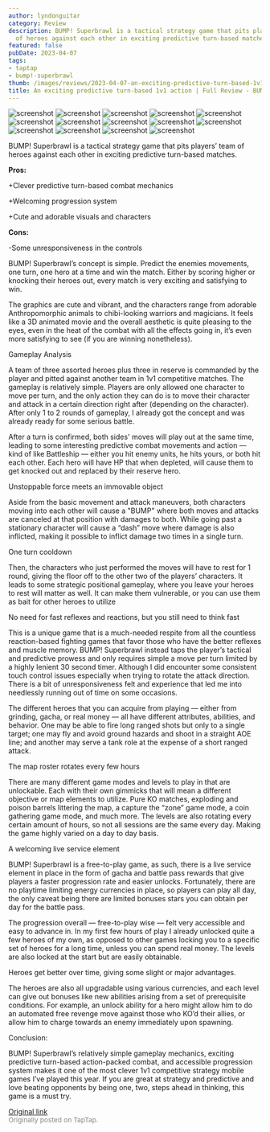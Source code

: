 ```yaml
---
author: lyndonguitar
category: Review
description: BUMP! Superbrawl is a tactical strategy game that pits players’ team
  of heroes against each other in exciting predictive turn-based matches.
featured: false
pubDate: 2023-04-07
tags:
- taptap
- bump!-superbrawl
thumb: /images/reviews/2023-04-07-an-exciting-predictive-turn-based-1v1-action--full-review---bump-superbrawl-0.avif
title: An exciting predictive turn-based 1v1 action | Full Review - BUMP! Superbrawl
---
```


<div class="gallery">
  <img src="/images/reviews/2023-04-07-an-exciting-predictive-turn-based-1v1-action--full-review---bump-superbrawl-0.avif" alt="screenshot" />
  <img src="/images/reviews/2023-04-07-an-exciting-predictive-turn-based-1v1-action--full-review---bump-superbrawl-1.avif" alt="screenshot" />
  <img src="/images/reviews/2023-04-07-an-exciting-predictive-turn-based-1v1-action--full-review---bump-superbrawl-2.avif" alt="screenshot" />
  <img src="/images/reviews/2023-04-07-an-exciting-predictive-turn-based-1v1-action--full-review---bump-superbrawl-3.avif" alt="screenshot" />
  <img src="/images/reviews/2023-04-07-an-exciting-predictive-turn-based-1v1-action--full-review---bump-superbrawl-4.avif" alt="screenshot" />
  <img src="/images/reviews/2023-04-07-an-exciting-predictive-turn-based-1v1-action--full-review---bump-superbrawl-5.avif" alt="screenshot" />
  <img src="/images/reviews/2023-04-07-an-exciting-predictive-turn-based-1v1-action--full-review---bump-superbrawl-6.avif" alt="screenshot" />
  <img src="/images/reviews/2023-04-07-an-exciting-predictive-turn-based-1v1-action--full-review---bump-superbrawl-7.avif" alt="screenshot" />
  <img src="/images/reviews/2023-04-07-an-exciting-predictive-turn-based-1v1-action--full-review---bump-superbrawl-8.avif" alt="screenshot" />
  <img src="/images/reviews/2023-04-07-an-exciting-predictive-turn-based-1v1-action--full-review---bump-superbrawl-9.avif" alt="screenshot" />
  <img src="/images/reviews/2023-04-07-an-exciting-predictive-turn-based-1v1-action--full-review---bump-superbrawl-10.avif" alt="screenshot" />
  <img src="/images/reviews/2023-04-07-an-exciting-predictive-turn-based-1v1-action--full-review---bump-superbrawl-11.avif" alt="screenshot" />
  <img src="/images/reviews/2023-04-07-an-exciting-predictive-turn-based-1v1-action--full-review---bump-superbrawl-12.avif" alt="screenshot" />
  <img src="/images/reviews/2023-04-07-an-exciting-predictive-turn-based-1v1-action--full-review---bump-superbrawl-13.avif" alt="screenshot" />
</div>

BUMP! Superbrawl is a tactical strategy game that pits players’ team of heroes against each other in exciting predictive turn-based matches.


**Pros:**


+Clever predictive turn-based combat mechanics

+Welcoming progression system

+Cute and adorable visuals and characters


**Cons:**


-Some unresponsiveness in the controls

BUMP! Superbrawl’s concept is simple. Predict the enemies movements, one turn, one hero at a time and win the match. Either by scoring higher or knocking their heroes out, every match is very exciting and satisfying to win.

The graphics are cute and vibrant, and the characters range from adorable Anthropomorphic animals to chibi-looking warriors and magicians. It feels like a 3D animated movie and the overall aesthetic is quite pleasing to the eyes, even in the heat of the combat with all the effects going in, it’s even more satisfying to see (if you are winning nonetheless).

Gameplay Analysis

A team of three assorted heroes plus three in reserve is commanded by the player and pitted against another team in 1v1 competitive matches. The gameplay is relatively simple. Players are only allowed one character to move per turn, and the only action they can do is to move their character and attack in a certain direction right after (depending on the character). After only 1 to 2 rounds of gameplay, I already got the concept and was already ready for some serious battle.

After a turn is confirmed, both sides' moves will play out at the same time, leading to some interesting predictive combat movements and action — kind of like Battleship — either you hit enemy units, he hits yours, or both hit each other. Each hero will have HP that when depleted, will cause them to get knocked out and replaced by their reserve hero.

Unstoppable force meets an immovable object

Aside from the basic movement and attack maneuvers, both characters moving into each other will cause a "BUMP" where both moves and attacks are canceled at that position with damages to both. While going past a stationary character will cause a “dash” move where damage is also inflicted, making it possible to inflict damage two times in a single turn.

One turn cooldown

Then, the characters who just performed the moves will have to rest for 1 round, giving the floor off to the other two of the players’ characters. It leads to some strategic positional gameplay, where you leave your heroes to rest will matter as well. It can make them vulnerable, or you can use them as bait for other heroes to utilize

No need for fast reflexes and reactions, but you still need to think fast

This is a unique game that is a much-needed respite from all the countless reaction-based fighting games that favor those who have the better reflexes and muscle memory. BUMP! Superbrawl instead taps the player’s tactical and predictive prowess and only requires simple a move per turn limited by a highly lenient 30 second timer. Although I did encounter some consistent touch control issues especially when trying to rotate the attack direction. There is a bit of unresponsiveness felt and experience that led me into needlessly running out of time on some occasions.

The different heroes that you can acquire from playing — either from grinding, gacha, or real money — all have different attributes, abilities, and behavior. One may be able to fire long ranged shots but only to a single target; one may fly and avoid ground hazards and shoot in a straight AOE line; and another may serve a tank role at the expense of a short ranged attack.

The map roster rotates every few hours

There are many different game modes and levels to play in that are unlockable. Each with their own gimmicks that will mean a different objective or map elements to utilize. Pure KO matches, exploding and poison barrels littering the map, a capture the “zone” game mode, a coin gathering game mode, and much more. The levels are also rotating every certain amount of hours, so not all sessions are the same every day. Making the game highly varied on a day to day basis.

A welcoming live service element

BUMP! Superbrawl is a free-to-play game, as such, there is a live service element in place in the form of gacha and battle pass rewards that give players a faster progression rate and easier unlocks. Fortunately, there are no playtime limiting energy currencies in place, so players can play all day, the only caveat being there are limited bonuses stars you can obtain per day for the battle pass.

The progression overall — free-to-play wise — felt very accessible and easy to advance in. In my first few hours of play I already unlocked quite a few heroes of my own, as opposed to other games locking you to a specific set of heroes for a long time, unless you can spend real money. The levels are also locked at the start but are easily obtainable.

Heroes get better over time, giving some slight or major advantages.

The heroes are also all upgradable using various currencies, and each level can give out bonuses like new abilities arising from a set of prerequisite conditions. For example, an unlock ability for a hero might allow him to do an automated free revenge move against those who KO’d their allies, or allow him to charge towards an enemy immediately upon spawning.

Conclusion:

BUMP! Superbrawl’s relatively simple gameplay mechanics, exciting predictive turn-based action-packed combat, and accessible progression system makes it one of the most clever 1v1 competitive strategy mobile games I’ve played this year. If you are great at strategy and predictive and love beating opponents by being one, two, steps ahead in thinking, this game is a must try.

[Original link](https://www.taptap.io/post/5034708)<br><span style="font-size: 0.95em; color: #888;">Originally posted on TapTap.</span>